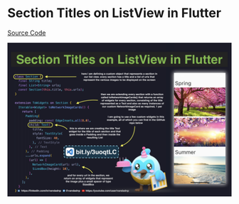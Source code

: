 # Section Titles on ListView in Flutter

[Source Code](section-titles-on-listview-in-flutter.dart)

![](section-titles-on-listview-in-flutter.jpg)
